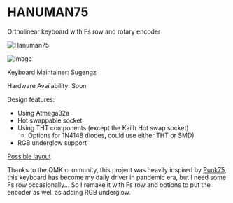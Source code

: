 # HANUMAN75
Ortholinear keyboard with Fs row and rotary encoder

![Hanuman75](https://user-images.githubusercontent.com/72374465/201471070-46adc358-98ed-42ba-987b-752b4ecf980d.JPG)


![image](https://user-images.githubusercontent.com/72374465/173501699-9af63a0f-dfb5-4aa2-81b2-3b1574039e30.png)

Keyboard Maintainer: Sugengz

Hardware Availability: Soon

Design features:
* Using Atmega32a
* Hot swappable socket
* Using THT components (except the Kailh Hot swap socket)
  * Options for 1N4148 diodes, could use either THT or SMD)
* RGB underglow support

[Possible layout](https://github.com/sugengz/hanuman75/blob/main/PossibleLayout.md)

Thanks to the QMK community, this project was heavily inspired by [Punk75](https://github.com/dsanchezseco/punk75), this keyboard has become my daily driver in pandemic era, but I need some Fs row occasionally... So I remake it with Fs row and options to put the encoder as well as adding RGB underglow. 

